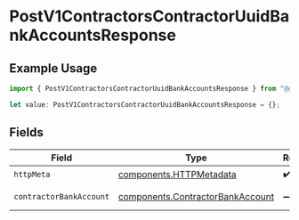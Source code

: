 # PostV1ContractorsContractorUuidBankAccountsResponse

## Example Usage

```typescript
import { PostV1ContractorsContractorUuidBankAccountsResponse } from "@gusto/embedded-api/models/operations/postv1contractorscontractoruuidbankaccounts.js";

let value: PostV1ContractorsContractorUuidBankAccountsResponse = {};
```

## Fields

| Field                                                                                | Type                                                                                 | Required                                                                             | Description                                                                          |
| ------------------------------------------------------------------------------------ | ------------------------------------------------------------------------------------ | ------------------------------------------------------------------------------------ | ------------------------------------------------------------------------------------ |
| `httpMeta`                                                                           | [components.HTTPMetadata](../../models/components/httpmetadata.md)                   | :heavy_check_mark:                                                                   | N/A                                                                                  |
| `contractorBankAccount`                                                              | [components.ContractorBankAccount](../../models/components/contractorbankaccount.md) | :heavy_minus_sign:                                                                   | Example response                                                                     |